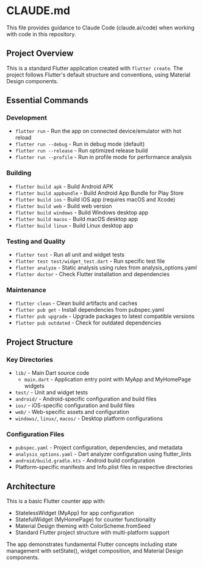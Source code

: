 # CLAUDE.md

This file provides guidance to Claude Code (claude.ai/code) when working with code in this repository.

## Project Overview

This is a standard Flutter application created with `flutter create`. The project follows Flutter's default structure and conventions, using Material Design components.

## Essential Commands

### Development
- `flutter run` - Run the app on connected device/emulator with hot reload
- `flutter run --debug` - Run in debug mode (default)
- `flutter run --release` - Run optimized release build
- `flutter run --profile` - Run in profile mode for performance analysis

### Building
- `flutter build apk` - Build Android APK
- `flutter build appbundle` - Build Android App Bundle for Play Store
- `flutter build ios` - Build iOS app (requires macOS and Xcode)
- `flutter build web` - Build web version
- `flutter build windows` - Build Windows desktop app
- `flutter build macos` - Build macOS desktop app
- `flutter build linux` - Build Linux desktop app

### Testing and Quality
- `flutter test` - Run all unit and widget tests
- `flutter test test/widget_test.dart` - Run specific test file
- `flutter analyze` - Static analysis using rules from analysis_options.yaml
- `flutter doctor` - Check Flutter installation and dependencies

### Maintenance
- `flutter clean` - Clean build artifacts and caches
- `flutter pub get` - Install dependencies from pubspec.yaml
- `flutter pub upgrade` - Upgrade packages to latest compatible versions
- `flutter pub outdated` - Check for outdated dependencies

## Project Structure

### Key Directories
- `lib/` - Main Dart source code
  - `main.dart` - Application entry point with MyApp and MyHomePage widgets
- `test/` - Unit and widget tests
- `android/` - Android-specific configuration and build files
- `ios/` - iOS-specific configuration and build files
- `web/` - Web-specific assets and configuration
- `windows/`, `linux/`, `macos/` - Desktop platform configurations

### Configuration Files
- `pubspec.yaml` - Project configuration, dependencies, and metadata
- `analysis_options.yaml` - Dart analyzer configuration using flutter_lints
- `android/build.gradle.kts` - Android build configuration
- Platform-specific manifests and Info.plist files in respective directories

## Architecture

This is a basic Flutter counter app with:
- StatelessWidget (MyApp) for app configuration
- StatefulWidget (MyHomePage) for counter functionality
- Material Design theming with ColorScheme.fromSeed
- Standard Flutter project structure with multi-platform support

The app demonstrates fundamental Flutter concepts including state management with setState(), widget composition, and Material Design components.